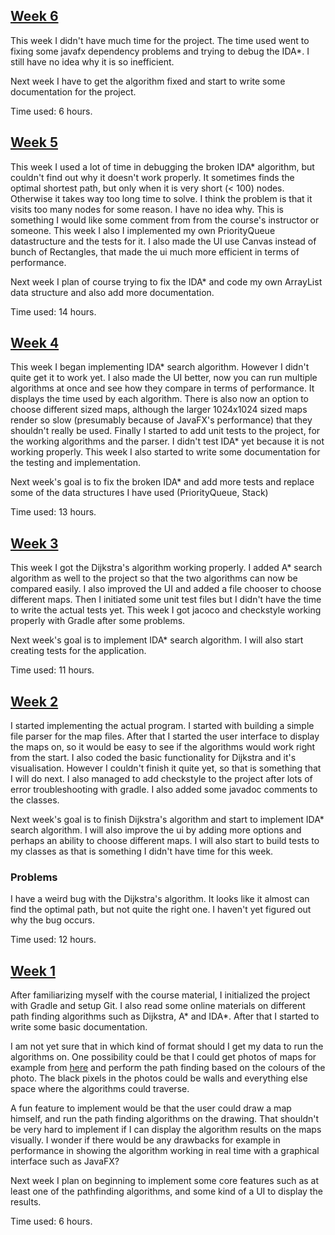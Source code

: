 ## [Week 6](#week-6)
This week I didn't have much time for the project. The time used went to fixing some javafx dependency problems and trying to debug the IDA*. I still have no idea why it is so inefficient.

Next week I have to get the algorithm fixed and start to write some documentation for the project.

Time used: 6 hours.

## [Week 5](#week-5)
This week I used a lot of time in debugging the broken IDA* algorithm, but couldn't find out why it doesn't work properly. It sometimes finds the optimal shortest path, but only when it is very short (< 100) nodes. Otherwise it takes way too long time to solve. I think the problem is that it visits too many nodes for some reason. I have no idea why. This is something I would like some comment from from the course's instructor or someone. This week I also I implemented my own PriorityQueue datastructure and the tests for it. I also made the UI use Canvas instead of bunch of Rectangles, that made the ui much more efficient in terms of performance.

Next week I plan of course trying to fix the IDA* and code my own ArrayList data structure and also add more documentation.

Time used: 14 hours.

## [Week 4](#week-4)
This week I began implementing IDA* search algorithm. However I didn't quite get it to work yet. I also made the UI better, now you can run multiple algorithms at once and see how they compare in terms of performance. It displays the time used by each algorithm. There is also now an option to choose different sized maps, although the larger 1024x1024 sized maps render so slow (presumably because of JavaFX's performance) that they shouldn't really be used. Finally I started to add unit tests to the project, for the working algorithms and the parser. I didn't test IDA* yet because it is not working properly. This week I also started to write some documentation for the testing and implementation.

Next week's goal is to fix the broken IDA* and add more tests and replace some of the data structures I have used (PriorityQueue, Stack)

Time used: 13 hours.

## [Week 3](#week-3)
This week I got the Dijkstra's algorithm working properly. I added A* search algorithm as well to the project so that the two algorithms can now be compared easily. I also improved the UI and added a file chooser to choose different maps. Then I initiated some unit test files but I didn't have the time to write the actual tests yet. This week I got jacoco and checkstyle working properly with Gradle after some problems.

Next week's goal is to implement IDA* search algorithm. I will also start creating tests for the application.

Time used: 11 hours.

## [Week 2](#week-2)
I started implementing the actual program. I started with building a simple file parser for the map files. After that I started the user interface to display the maps on, so it would be easy to see if the algorithms would work right from the start. I also coded the basic functionality for Dijkstra and it's visualisation. However I couldn't finish it quite yet, so that is something that I will do next. I also managed to add checkstyle to the project after lots of error troubleshooting with gradle. I also added some javadoc comments to the classes.

Next week's goal is to finish Dijkstra's algorithm and start to implement IDA* search algorithm. I will also improve the ui by adding more options and perhaps an ability to choose different maps. I will also start to build tests to my classes as that is something I didn't have time for this week.

### Problems
I have a weird bug with the Dijkstra's algorithm. It looks like it almost can find the optimal path, but not quite the right one. I haven't yet figured out why the bug occurs.

Time used: 12 hours.

## [Week 1](#week-1)
After familiarizing myself with the course material, I initialized the project with Gradle and setup Git. I also read some online materials on different path finding algorithms such as Dijkstra, A* and IDA*. After that I started to write some basic documentation.

I am not yet sure that in which kind of format should I get my data to run the algorithms on. One possibility could be that I could get photos of maps for example from [here](https://www.movingai.com/benchmarks/street/index.html) and perform the path finding based on the colours of the photo. The black pixels in the photos could be walls and everything else space where the algorithms could traverse.

A fun feature to implement would be that the user could draw a map himself, and run the path finding algorithms on the drawing. That shouldn't be very hard to implement if I can display the algorithm results on the maps visually. I wonder if there would be any drawbacks for example in performance in showing the algorithm working in real time with a graphical interface such as JavaFX?

Next week I plan on beginning to implement some core features such as at least one of the pathfinding algorithms, and some kind of a UI to display the results.

Time used: 6 hours.
